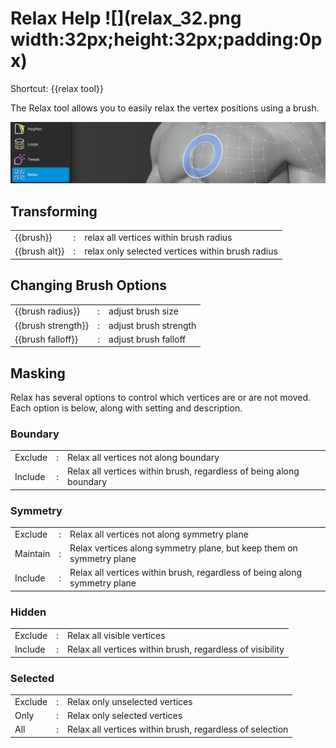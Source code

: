 # Relax Help ![](relax_32.png width:32px;height:32px;padding:0px)

Shortcut: {{relax tool}}


The Relax tool allows you to easily relax the vertex positions using a brush.

![](help_relax.png)

## Transforming

|  |  |  |
| --- | --- | --- |
| {{brush}}          | : | relax all vertices within brush radius |
| {{brush alt}}      | : | relax only selected vertices within brush radius |

## Changing Brush Options

|  |  |  |
| --- | --- | --- |
| {{brush radius}}   | : | adjust brush size |
| {{brush strength}} | : | adjust brush strength |
| {{brush falloff}}  | : | adjust brush falloff |

## Masking

Relax has several options to control which vertices are or are not moved.
Each option is below, along with setting and description.

### Boundary

|  |  |  |
| --- | --- | --- |
| Exclude  | : | Relax all vertices not along boundary |
| Include  | : | Relax all vertices within brush, regardless of being along boundary |

### Symmetry

|  |  |  |
| --- | --- | --- |
| Exclude  | : | Relax all vertices not along symmetry plane |
| Maintain | : | Relax vertices along symmetry plane, but keep them on symmetry plane |
| Include  | : | Relax all vertices within brush, regardless of being along symmetry plane |

### Hidden

|  |  |  |
| --- | --- | --- |
| Exclude  | : | Relax all visible vertices |
| Include  | : | Relax all vertices within brush, regardless of visibility |

### Selected

|  |  |  |
| --- | --- | --- |
| Exclude  | : | Relax only unselected vertices |
| Only     | : | Relax only selected vertices |
| All      | : | Relax all vertices within brush, regardless of selection |














